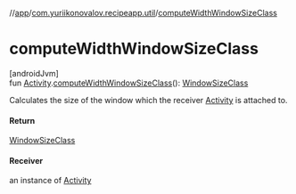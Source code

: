 //[app](../../index.md)/[com.yuriikonovalov.recipeapp.util](index.md)/[computeWidthWindowSizeClass](compute-width-window-size-class.md)

# computeWidthWindowSizeClass

[androidJvm]\
fun [Activity](https://developer.android.com/reference/kotlin/android/app/Activity.html).[computeWidthWindowSizeClass](compute-width-window-size-class.md)(): [WindowSizeClass](-window-size-class/index.md)

Calculates the size of the window which the receiver [Activity](https://developer.android.com/reference/kotlin/android/app/Activity.html) is attached to.

#### Return

[WindowSizeClass](-window-size-class/index.md)

#### Receiver

an instance of [Activity](https://developer.android.com/reference/kotlin/android/app/Activity.html)
